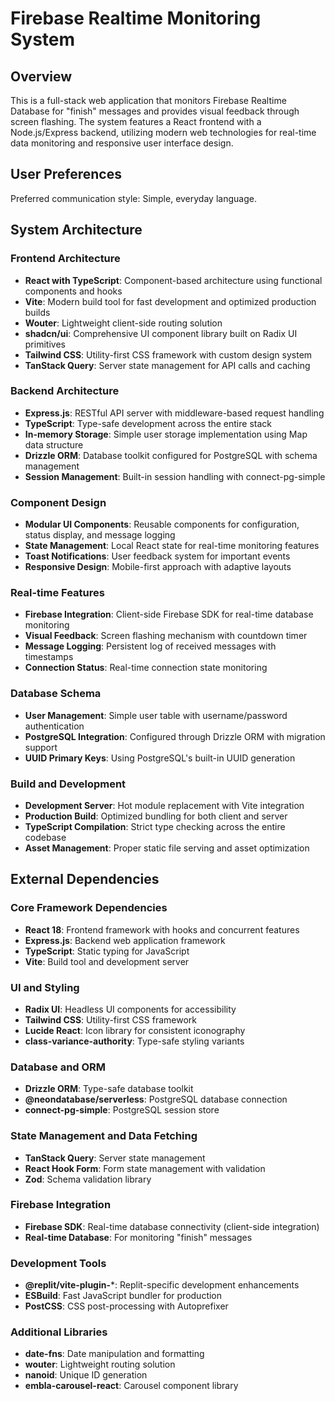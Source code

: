 # Firebase Realtime Monitoring System

## Overview

This is a full-stack web application that monitors Firebase Realtime Database for "finish" messages and provides visual feedback through screen flashing. The system features a React frontend with a Node.js/Express backend, utilizing modern web technologies for real-time data monitoring and responsive user interface design.

## User Preferences

Preferred communication style: Simple, everyday language.

## System Architecture

### Frontend Architecture
- **React with TypeScript**: Component-based architecture using functional components and hooks
- **Vite**: Modern build tool for fast development and optimized production builds
- **Wouter**: Lightweight client-side routing solution
- **shadcn/ui**: Comprehensive UI component library built on Radix UI primitives
- **Tailwind CSS**: Utility-first CSS framework with custom design system
- **TanStack Query**: Server state management for API calls and caching

### Backend Architecture
- **Express.js**: RESTful API server with middleware-based request handling
- **TypeScript**: Type-safe development across the entire stack
- **In-memory Storage**: Simple user storage implementation using Map data structure
- **Drizzle ORM**: Database toolkit configured for PostgreSQL with schema management
- **Session Management**: Built-in session handling with connect-pg-simple

### Component Design
- **Modular UI Components**: Reusable components for configuration, status display, and message logging
- **State Management**: Local React state for real-time monitoring features
- **Toast Notifications**: User feedback system for important events
- **Responsive Design**: Mobile-first approach with adaptive layouts

### Real-time Features
- **Firebase Integration**: Client-side Firebase SDK for real-time database monitoring
- **Visual Feedback**: Screen flashing mechanism with countdown timer
- **Message Logging**: Persistent log of received messages with timestamps
- **Connection Status**: Real-time connection state monitoring

### Database Schema
- **User Management**: Simple user table with username/password authentication
- **PostgreSQL Integration**: Configured through Drizzle ORM with migration support
- **UUID Primary Keys**: Using PostgreSQL's built-in UUID generation

### Build and Development
- **Development Server**: Hot module replacement with Vite integration
- **Production Build**: Optimized bundling for both client and server
- **TypeScript Compilation**: Strict type checking across the entire codebase
- **Asset Management**: Proper static file serving and asset optimization

## External Dependencies

### Core Framework Dependencies
- **React 18**: Frontend framework with hooks and concurrent features
- **Express.js**: Backend web application framework
- **TypeScript**: Static typing for JavaScript
- **Vite**: Build tool and development server

### UI and Styling
- **Radix UI**: Headless UI components for accessibility
- **Tailwind CSS**: Utility-first CSS framework
- **Lucide React**: Icon library for consistent iconography
- **class-variance-authority**: Type-safe styling variants

### Database and ORM
- **Drizzle ORM**: Type-safe database toolkit
- **@neondatabase/serverless**: PostgreSQL database connection
- **connect-pg-simple**: PostgreSQL session store

### State Management and Data Fetching
- **TanStack Query**: Server state management
- **React Hook Form**: Form state management with validation
- **Zod**: Schema validation library

### Firebase Integration
- **Firebase SDK**: Real-time database connectivity (client-side integration)
- **Real-time Database**: For monitoring "finish" messages

### Development Tools
- **@replit/vite-plugin-***: Replit-specific development enhancements
- **ESBuild**: Fast JavaScript bundler for production
- **PostCSS**: CSS post-processing with Autoprefixer

### Additional Libraries
- **date-fns**: Date manipulation and formatting
- **wouter**: Lightweight routing solution
- **nanoid**: Unique ID generation
- **embla-carousel-react**: Carousel component library